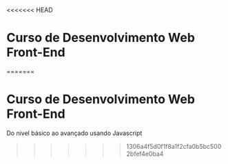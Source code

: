 <<<<<<< HEAD
# Curso de Desenvolvimento Web Front-End
=======
# Curso de Desenvolvimento Web Front-End
 Do nivel básico ao avançado usando Javascript
>>>>>>> 1306a4f5d0f1f8a1f2cfa0b5bc5002bfef4e0ba4
